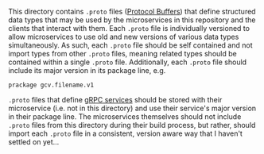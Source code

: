 This directory contains `.proto` files ([Protocol Buffers](https://developers.google.com/protocol-buffers)) that define structured data types that may be used by the microservices in this repository and the clients that interact with them.
Each `.proto` file is individually versioned to allow microservices to use old and new versions of various data types simultaneously.
As such, each `.proto` file should be self contained and not import types from other `.proto` files, meaning related types should be contained within a single `.proto` file.
Additionally, each `.proto` file should include its major version in its package line, e.g.

    prackage gcv.filename.v1

`.proto` files that define [gRPC services](https://grpc.io/) should be stored with their microservice (i.e. not in this directory) and use their service's major version in their package line.
The microservices themselves should not include `.proto` files from this directory during their build process, but rather, should import each `.proto` file in a consistent, version aware way that I haven't settled on yet...
